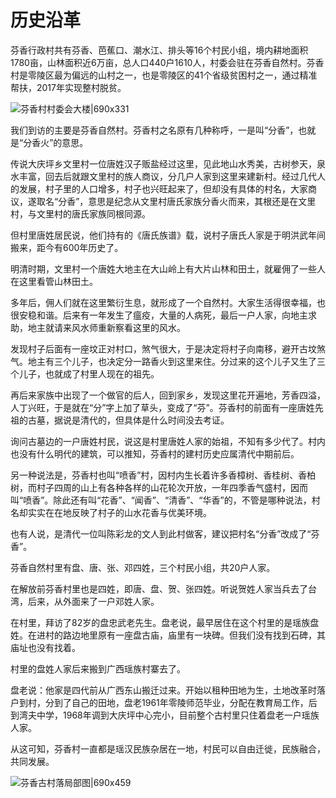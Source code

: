 #  历史沿革

芬香行政村共有芬香、芭蕉口、潮水江、排头等16个村民小组，境内耕地面积1780亩，山林面积近6万亩，总人口440户1610人，村委会驻在芬香自然村。芬香村是零陵区最为偏远的山村之一，也是零陵区的41个省级贫困村之一，通过精准帮扶，2017年实现整村脱贫。

![芬香村村委会大楼|690x331](https://cdn.isharkfly.com/com-isharkfly-www/discourse-uploads/original/1X/d3c2df19002fbea30e0a5d0a07cf7adb32af19c6.jpeg ':size=690')

我们到访的主要是芬香自然村。芬香村之名原有几种称呼，一是叫“分香”，也就是“分香火”的意思。

传说大庆坪乡文里村一位唐姓汉子贩盐经过这里，见此地山水秀美，古树参天，泉水丰富，回去后就跟文里村的族人商议，分几户人家到这里来建新村。经过几代人的发展，村子里的人口增多，村子也兴旺起来了，但却没有具体的村名，大家商议，遂取名“分香”，意思是纪念从文里村唐氏家族分香火而来，其根还是在文里村，与文里村的唐氏家族同根同源。

但村里唐姓居民说，他们持有的《唐氏族谱》载，说村子唐氏人家是于明洪武年间搬来，距今有600年历史了。

明清时期，文里村一个唐姓大地主在大山岭上有大片山林和田土，就雇佣了一些人在这里看管山林田土。

多年后，佣人们就在这里繁衍生息，就形成了一个自然村。大家生活得很幸福，也很安稳和谐。后来有一年发生了瘟疫，大量的人病死，最后一户人家，向地主求助，地主就请来风水师重新察看这里的风水。

发现村子后面有一座坟正对村口，煞气很大，于是决定将村子向南移，避开古坟煞气。地主有三个儿子，也决定分一路香火到这里来住。分过来的这个儿子又生了三个儿子，也就成了村里人现在的祖先。

再后来家族中出现了一个做官的后人，回到家乡，发现这里花开遍地，芳香四溢，人丁兴旺，于是就在“分”字上加了草头，变成了“芬”。芬香村的前面有一座唐姓先祖的古墓，据说是清代的，但具体是什么时间没去考证。

询问古墓边的一户唐姓村民，说这是村里唐姓人家的始祖，不知有多少代了。村内也没有什么明代的建筑，可以推知，芬香村的建村历史应属清代中期前后。

另一种说法是，芬香村也叫“喷香”村，因村内生长着许多香樟树、香桂树、香柏树，而村子四周的山上有各种各样的山花轮次开放，一年四季香气盛村，因而叫“喷香”。除此还有叫“花香”、“闻香”、“清香”、“华香”的，不管是哪种说法，村名却实实在在地反映了村子的山水花香与优美环境。

也有人说，是清代一位叫陈彩龙的文人到此村做客，建议把村名“分香”改成了“芬香”。

芬香自然村里有盘、唐、张、邓四姓，三个村民小组，共20户人家。

在解放前芬香村里也是四姓，即唐、盘、贺、张四姓。听说贺姓人家当兵去了台湾，后来，从外面来了一户邓姓人家。

在村里，拜访了82岁的盘忠武老先生。盘老说，最早居住在这个村里的是瑶族盘姓。在进村的路边地里原有一座盘古庙，庙里有一块碑。但我们没有找到石碑，其庙址也没有找着。

村里的盘姓人家后来搬到广西瑶族村寨去了。

盘老说：他家是四代前从广西东山搬迁过来。开始以租种田地为生，土地改革时落户到村，分到了自己的田地，盘老1961年零陵师范毕业，分配在教育局工作，后到湾夫中学，1968年调到大庆坪中心完小，目前整个古村里只住着盘老一户瑶族人家。

从这可知，芬香村一直都是瑶汉民族杂居在一地，村民可以自由迁徙，民族融合，共同发展。

![芬香古村落局部图|690x459](https://cdn.isharkfly.com/com-isharkfly-www/discourse-uploads/original/1X/6fc363a40f06c873ac072c2734b330a6f8ab9338.jpeg ':size=690')